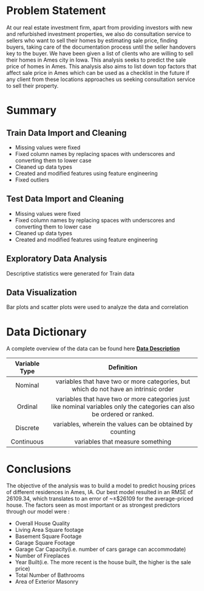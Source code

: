 # **Problem Statement**

At our real estate investment firm, apart from providing investors with new and refurbished investment properties, we also do consultation service to sellers who want to sell their homes by estimating sale price, finding buyers, taking care of the documentation process until the seller handovers key to the buyer. We have been given a list of clients who are willing to sell their homes in Ames city in  Iowa. This analysis seeks to predict the sale price of homes in Ames. This analysis also aims to list down top factors that affect sale price in Ames which can be used as a checklist in the future if any client from these locations approaches us seeking consultation service to sell their property.


# **Summary**

## Train  Data Import and Cleaning 
  * Missing values were fixed 
  * Fixed column names by replacing spaces with underscores    and  converting them to lower case 
  * Cleaned up data types 
  * Created and modified features using feature engineering 
  * Fixed outliers

## Test Data Import and Cleaning
  * Missing values were fixed
  * Fixed column names by replacing spaces with underscores and converting them to lower case
  * Cleaned up data types
  * Created and modified features using feature engineering

## Exploratory Data Analysis

Descriptive statistics were generated for Train data

## Data Visualization

Bar plots and scatter plots were used to analyze the data and correlation

# **Data Dictionary**

A complete overview of the data can be found here
[**Data Description**](https://www.kaggle.com/c/dsir-bluebird-project-2-regression-challenge/data)

|   Variable Type  	|                                                              Definition                                                              	|
|:----------:	|:-------------------------------------------------------------------------------------------------------------------------------------:	|
|   Nominal  	|                            variables that have two or more categories, but which do not have an intrinsic order                     	|
|   Ordinal  	|         variables that have two or more categories just like nominal variables only the   categories can also be ordered or ranked. 	|
|  Discrete  	|                                           variables, wherein the values can be obtained by counting                                   	|
| Continuous 	|                                                       variables that measure something                                                	|


# **Conclusions**

The objective of the analysis was to build a model to predict housing prices of different residences in Ames, IA. Our best model resulted in an RMSE of 26109.34, which translates to an error of  ~±$26109 for the average-priced house.
The factors seen as most important or as strongest predictors through our model were :
   * Overall House Quality
   * Living Area Square footage
   * Basement Square Footage
   * Garage Square Footage
   * Garage Car Capacity(i.e. number of cars garage can accommodate)
   * Number of Fireplaces
   * Year Built(i.e. The more recent is the house built, the higher is the sale price)
   * Total Number of Bathrooms
   * Area of Exterior Masonry

